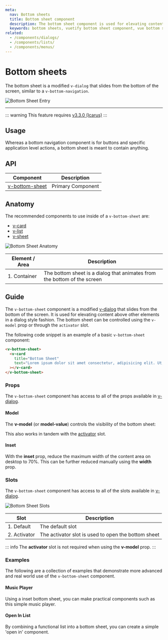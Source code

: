 ```yaml
---
meta:
  nav: Bottom sheets
  title: Bottom sheet component
  description: The bottom sheet component is used for elevating content above other elements in a dialog style fashion.
  keywords: bottom sheets, vuetify bottom sheet component, vue bottom sheet component
related:
  - /components/dialogs/
  - /components/lists/
  - /components/menus/
---
```


# Bottom sheets

The bottom sheet is a modified `v-dialog` that slides from the bottom of the screen, similar to a `v-bottom-navigation`.

![Bottom Sheet Entry](https://cdn.vuetifyjs.com/docs/images/components/v-bottom-sheet/v-bottom-sheet-entry.png)

----

::: warning
This feature requires [v3.3.0 (Icarus)](/getting-started/release-notes/?version=v3.3.0)
:::

## Usage

Whereas a bottom navigation component is for buttons and specific application level actions, a bottom sheet is meant to contain anything.

<usage name="v-bottom-sheet" />

<entry />

## API

| Component                                        | Description       |
|--------------------------------------------------|-------------------|
| [v-bottom-sheet](/api/v-bottom-sheet/) | Primary Component |

<api-inline hide-links />

## Anatomy

The recommended components to use inside of a `v-bottom-sheet` are:

* [v-card](/components/cards/)
* [v-list](/components/lists/)
* [v-sheet](/components/sheets/)

![Bottom Sheet Anatomy](https://cdn.vuetifyjs.com/docs/images/components/v-bottom-sheet/v-bottom-sheet-anatomy.png)

| Element / Area | Description                                                              |
|----------------|--------------------------------------------------------------------------|
| 1. Container   | The bottom sheet is a dialog that animates from the bottom of the screen |

## Guide

The `v-bottom-sheet` component is a modified [v-dialog](/components/dialogs/) that slides from the bottom of the screen. It is used for elevating content above other elements in a dialog style fashion. The bottom sheet can be controlled using the `v-model` prop or through the `activator` slot.

The following code snippet is an example of a basic `v-bottom-sheet` component:

```html
<v-bottom-sheet>
  <v-card
    title="Bottom Sheet"
    text="Lorem ipsum dolor sit amet consectetur, adipisicing elit. Ut, eos? Nulla aspernatur odio rem, culpa voluptatibus eius debitis."
  ></v-card>
</v-bottom-sheet>
```

### Props

The `v-bottom-sheet` component has access to all of the props available in [v-dialog](/api/v-dialog/).

#### Model

The **v-model** (or **model-value**) controls the visibility of the bottom sheet:

<example file="v-bottom-sheet/prop-model" />

This also works in tandem with the [activator](/api/v-bottom-sheet/#slots-activator) slot.

#### Inset

With the **inset** prop, reduce the maximum width of the content area on desktop to 70%. This can be further reduced manually using the **width** prop.

<example file="v-bottom-sheet/prop-inset" />

### Slots

The `v-bottom-sheet` component has access to all of the slots available in [v-dialog](/api/v-dialog#slots).

![Bottom Sheet Slots](https://cdn.vuetifyjs.com/docs/images/components/v-bottom-sheet/v-bottom-sheet-slots.png)

| Slot         | Description                                         |
|--------------|-----------------------------------------------------|
| 1. Default   | The default slot                                    |
| 2. Activator | The activator slot is used to open the bottom sheet |

::: info
The **activator** slot is not required when using the **v-model** prop.
:::

### Examples

The following are a collection of examples that demonstrate more advanced and real world use of the `v-bottom-sheet` component.

#### Music Player

Using a inset bottom sheet, you can make practical components such as this simple music player.

<example file="v-bottom-sheet/misc-player" />

#### Open In List

By combining a functional list into a bottom sheet, you can create a simple 'open in' component.

<example file="v-bottom-sheet/misc-open-in-list" />
